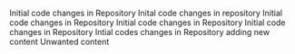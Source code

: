 Initial code changes in Repository
Inital code changes in repository
Initial code changes in Repository
Initial code changes in Repository
Initial code changes in Repository
Intial codes changes in Repository
adding new content
Unwanted content
